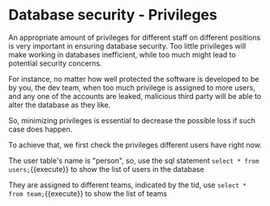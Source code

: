 # Database security - Privileges

An appropriate amount of privileges for different staff on different positions is very important in ensuring database security. Too little privileges will make working in databases inefficient, while too much might lead to potential security concerns. 

For instance, no matter how well protected the software is developed to be by you, the dev team, when too much privilege is assigned to more users, and any one of the accounts are leaked, malicious third party will be able to alter the database as they like. 

So, minimizing privileges is essential to decrease the possible loss if such case does happen.


To achieve that, we first check the privileges different users have right now.

The user table's name is "person", so, use the sql statement `select * from users;`{{execute}} to show the list of users in the database

They are assigned to different teams, indicated by the tid, use `select * from team;`{{execute}} to show the list of teams
